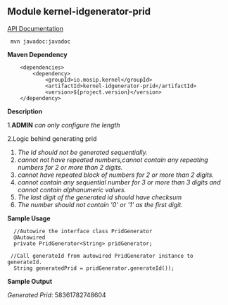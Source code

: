## Module kernel-idgenerator-prid



[API Documentation](doc/index.html)

```
 mvn javadoc:javadoc

 ```
**Maven Dependency**

```
	<dependencies>
		<dependency>
			<groupId>io.mosip.kernel</groupId>
			<artifactId>kernel-idgenerator-prid</artifactId>
			<version>${project.version}</version>
	</dependency>

```
 
**Description**

1.**ADMIN** _can only configure the length_ 

2.Logic behind generating prid
  1. _The Id should not be generated sequentially._
  2. _cannot not have repeated numbers,cannot contain any repeating numbers for 2 or more than 2 digits._
  3. _cannot have repeated block of numbers for 2 or more than 2 digits._ 
  4. _cannot contain any sequential number for 3 or more than 3 digits and cannot contain alphanumeric values._
  5. _The last digit of the generated  id should have checksum_  
  6. _The number should not contain '0' or '1' as the first digit._
  
**Sample Usage**
  
    
      //Autowire the interface class PridGenerator
	  @Autowired
	  private PridGenerator<String> pridGenerator;
	
     //Call generateId from autowired PridGenerator instance to generateId.
	  String generatedPrid = pridGenerator.generateId());
	  
	  
	 
**Sample Output**
	  
_Generated Prid_: 58361782748604
	
   
   








